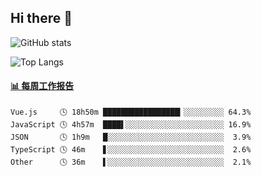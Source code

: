## Hi there 👋

![GitHub stats](https://github-readme-stats.orilight.top/api?username=orilights)

![Top Langs](https://github-readme-stats.orilight.top/api/top-langs/?username=orilights&layout=compact)

<!-- waka-box start -->
#### <a href="https://gist.github.com/92c8d5b388768c10efcba86e82b7c4fb" target="_blank">📊 每周工作报告</a>
```text
Vue.js     🕓 18h50m █████████████████▎░░░░░░░░░ 64.3%
JavaScript 🕓 4h57m  ████▌░░░░░░░░░░░░░░░░░░░░░░ 16.9%
JSON       🕓 1h9m   █░░░░░░░░░░░░░░░░░░░░░░░░░░  3.9%
TypeScript 🕓 46m    ▋░░░░░░░░░░░░░░░░░░░░░░░░░░  2.6%
Other      🕓 36m    ▌░░░░░░░░░░░░░░░░░░░░░░░░░░  2.1%
```
<!-- Powered by https://github.com/journey-ad/waka-box-go . -->
<!-- waka-box end -->
